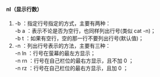 #### nl（显示行数）
1. -b  ：指定行号指定的方式，主要有两种：<br>
   -b a ：表示不论是否为空行，也同样列出行号(类似 cat -n)；</br>
   -b t ：如果有空行，空的那一行不要列出行号(默认值)；
2. -n  ：列出行号表示的方法，主要有三种：<br>
   -n ln ：行号在萤幕的最左方显示；</br>
   -n rn ：行号在自己栏位的最右方显示，且不加 0 ；<br>
   -n rz ：行号在自己栏位的最右方显示，且加 0 ；</br>
   